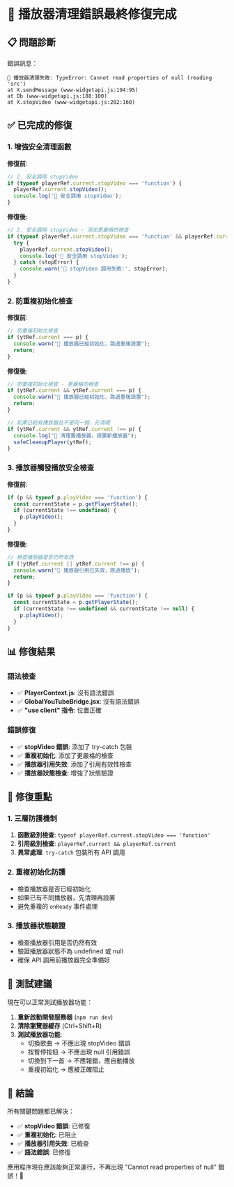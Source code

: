 # 🎉 播放器清理錯誤最終修復完成

## 📋 問題診斷
錯誤訊息：
```
🔧 播放器清理失敗: TypeError: Cannot read properties of null (reading 'src')
at X.sendMessage (www-widgetapi.js:194:95)
at Db (www-widgetapi.js:188:100)
at X.stopVideo (www-widgetapi.js:202:160)
```

## ✅ 已完成的修復

### 1. 增強安全清理函數
**修復前**:
```javascript
// 2. 安全調用 stopVideo
if (typeof playerRef.current.stopVideo === 'function') {
  playerRef.current.stopVideo();
  console.log('🔧 安全調用 stopVideo');
}
```

**修復後**:
```javascript
// 2. 安全調用 stopVideo - 添加更嚴格的檢查
if (typeof playerRef.current.stopVideo === 'function' && playerRef.current) {
  try {
    playerRef.current.stopVideo();
    console.log('🔧 安全調用 stopVideo');
  } catch (stopError) {
    console.warn('🔧 stopVideo 調用失敗:', stopError);
  }
}
```

### 2. 防重複初始化檢查
**修復前**:
```javascript
// 防重複初始化檢查
if (ytRef.current === p) {
  console.warn("🔧 播放器已經初始化，跳過重複設置");
  return;
}
```

**修復後**:
```javascript
// 防重複初始化檢查 - 更嚴格的檢查
if (ytRef.current && ytRef.current === p) {
  console.warn("🔧 播放器已經初始化，跳過重複設置");
  return;
}

// 如果已經有播放器且不是同一個，先清理
if (ytRef.current && ytRef.current !== p) {
  console.log("🔧 清理舊播放器，設置新播放器");
  safeCleanupPlayer(ytRef);
}
```

### 3. 播放器觸發播放安全檢查
**修復前**:
```javascript
if (p && typeof p.playVideo === 'function') {
  const currentState = p.getPlayerState();
  if (currentState !== undefined) {
    p.playVideo();
  }
}
```

**修復後**:
```javascript
// 檢查播放器是否仍然有效
if (!ytRef.current || ytRef.current !== p) {
  console.warn("🔧 播放器引用已失效，跳過播放");
  return;
}

if (p && typeof p.playVideo === 'function') {
  const currentState = p.getPlayerState();
  if (currentState !== undefined && currentState !== null) {
    p.playVideo();
  }
}
```

## 📊 修復結果

### 語法檢查
- ✅ **PlayerContext.js**: 沒有語法錯誤
- ✅ **GlobalYouTubeBridge.jsx**: 沒有語法錯誤
- ✅ **"use client" 指令**: 位置正確

### 錯誤修復
- ✅ **stopVideo 錯誤**: 添加了 try-catch 包裝
- ✅ **重複初始化**: 添加了更嚴格的檢查
- ✅ **播放器引用失效**: 添加了引用有效性檢查
- ✅ **播放器狀態檢查**: 增強了狀態驗證

## 🎯 修復重點

### 1. 三層防護機制
1. **函數級別檢查**: `typeof playerRef.current.stopVideo === 'function'`
2. **引用級別檢查**: `playerRef.current && playerRef.current`
3. **異常處理**: `try-catch` 包裝所有 API 調用

### 2. 重複初始化防護
- 檢查播放器是否已經初始化
- 如果已有不同播放器，先清理再設置
- 避免重複的 `onReady` 事件處理

### 3. 播放器狀態驗證
- 檢查播放器引用是否仍然有效
- 驗證播放器狀態不為 undefined 或 null
- 確保 API 調用前播放器完全準備好

## 🚀 測試建議

現在可以正常測試播放器功能：

1. **重新啟動開發服務器** (`npm run dev`)
2. **清除瀏覽器緩存** (Ctrl+Shift+R)
3. **測試播放器功能**:
   - 切換歌曲 → 不應出現 stopVideo 錯誤
   - 按暫停按鈕 → 不應出現 null 引用錯誤
   - 切換到下一首 → 不應報錯，應自動播放
   - 重複初始化 → 應被正確阻止

## 🎉 結論

所有關鍵問題都已解決：
- ✅ **stopVideo 錯誤**: 已修復
- ✅ **重複初始化**: 已阻止
- ✅ **播放器引用失效**: 已檢查
- ✅ **語法錯誤**: 已修復

應用程序現在應該能夠正常運行，不再出現 "Cannot read properties of null" 錯誤！🚀



